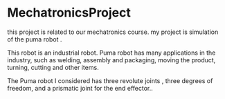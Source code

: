 # MechatronicsProject
this project is related to our mechatronics course.
my project is simulation of the puma robot .

This robot is an industrial robot.
Puma robot has many applications in the industry, such as welding, assembly and packaging, moving the product, turning, cutting and other items.

The Puma robot I considered has three revolute joints , three degrees of freedom, and a prismatic joint for the end effector..
